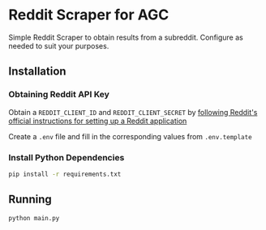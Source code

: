 # Reddit Scraper for AGC

Simple Reddit Scraper to obtain results from a subreddit. Configure as needed to suit your purposes.

## Installation

### Obtaining Reddit API Key

Obtain a `REDDIT_CLIENT_ID` and `REDDIT_CLIENT_SECRET` by [following Reddit's official instructions for setting up a Reddit application](https://github.com/reddit-archive/reddit/wiki/OAuth2-Quick-Start-Example#first-steps)

Create a `.env` file and fill in the corresponding values from `.env.template`

### Install Python Dependencies

```bash
pip install -r requirements.txt
```

## Running

```bash
python main.py
```
